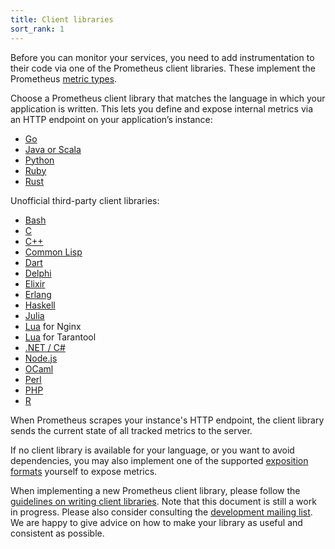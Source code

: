 ```yaml
---
title: Client libraries
sort_rank: 1
---
```


Before you can monitor your services, you need to add instrumentation to their
code via one of the Prometheus client libraries. These implement the Prometheus
[metric types](/docs/concepts/metric_types/).

Choose a Prometheus client library that matches the language in which your
application is written. This lets you define and expose internal metrics via an
HTTP endpoint on your application’s instance:

* [Go](https://github.com/prometheus/client_golang)
* [Java or Scala](https://github.com/prometheus/client_java)
* [Python](https://github.com/prometheus/client_python)
* [Ruby](https://github.com/prometheus/client_ruby)
* [Rust](https://github.com/prometheus/client_rust)

Unofficial third-party client libraries:

* [Bash](https://github.com/aecolley/client_bash)
* [C](https://github.com/digitalocean/prometheus-client-c)
* [C++](https://github.com/jupp0r/prometheus-cpp)
* [Common Lisp](https://github.com/deadtrickster/prometheus.cl)
* [Dart](https://github.com/tentaclelabs/prometheus_client)
* [Delphi](https://github.com/marcobreveglieri/prometheus-client-delphi)
* [Elixir](https://github.com/deadtrickster/prometheus.ex)
* [Erlang](https://github.com/deadtrickster/prometheus.erl)
* [Haskell](https://github.com/fimad/prometheus-haskell)
* [Julia](https://github.com/fredrikekre/Prometheus.jl)
* [Lua](https://github.com/knyar/nginx-lua-prometheus) for Nginx
* [Lua](https://github.com/tarantool/metrics) for Tarantool
* [.NET / C#](https://github.com/prometheus-net/prometheus-net)
* [Node.js](https://github.com/siimon/prom-client)
* [OCaml](https://github.com/mirage/prometheus)
* [Perl](https://metacpan.org/pod/Net::Prometheus)
* [PHP](https://github.com/promphp/prometheus_client_php)
* [R](https://github.com/cfmack/pRometheus)

When Prometheus scrapes your instance's HTTP endpoint, the client library
sends the current state of all tracked metrics to the server.

If no client library is available for your language, or you want to avoid
dependencies, you may also implement one of the supported [exposition
formats](/docs/instrumenting/exposition_formats/) yourself to expose metrics.

When implementing a new Prometheus client library, please follow the
[guidelines on writing client libraries](/docs/instrumenting/writing_clientlibs).
Note that this document is still a work in progress. Please also consider
consulting the [development mailing list](https://groups.google.com/forum/#!forum/prometheus-developers).
We are happy to give advice on how to make your library as useful and
consistent as possible.
